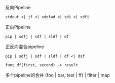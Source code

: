 

反向Pipeline

```
stdout <| jf <| sdofad <| sdi <| sdfi 
```

正向Pipeline

```
pip | sdfj | sdf | sldf | df
```

正反向混合pipeline
```
pip | sdfj | sdf | sldf | df <| dsf 

func df(first, second) -> result
```

多个pipeline的合并
(foo | bar,
 test | ff) | filter | map
